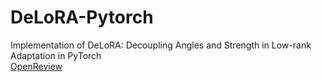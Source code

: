 # DeLoRA-Pytorch
Implementation of DeLoRA: Decoupling Angles and Strength in Low-rank Adaptation in PyTorch  
[OpenReview](https://openreview.net/forum?id=X1U74IwuxG)
